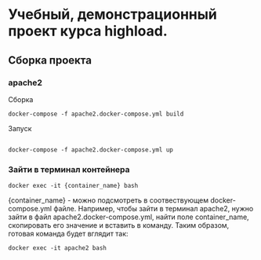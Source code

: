 
# Учебный, демонстрационный проект курса highload.

## Сборка проекта 

### apache2
Сборка
```
docker-compose -f apache2.docker-compose.yml build
```
Запуск
```

docker-compose -f apache2.docker-compose.yml up
```

### Зайти в терминал контейнера
``` 
docker exec -it {container_name} bash
```
{container_name} - можно подсмотреть в соотвествующем docker-compose.yml файле. Например, чтобы зайти в терминал apache2, 
 нужно зайти в файл apache2.docker-compose.yml, найти поле container_name, скопировать его значение и вставить в команду.
Таким образом, готовая команда будет вглядит так:
``` 
docker exec -it apache2 bash
